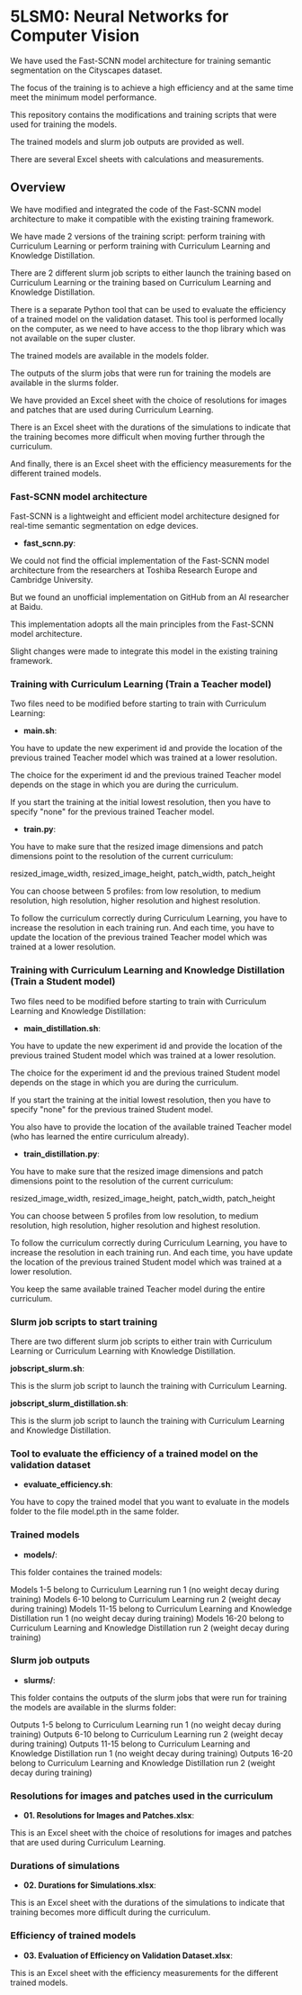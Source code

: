 # 5LSM0: Neural Networks for Computer Vision

We have used the Fast-SCNN model architecture for training semantic segmentation on the Cityscapes dataset.

The focus of the training is to achieve a high efficiency and at the same time meet the minimum model performance.

This repository contains the modifications and training scripts that were used for training the models.

The trained models and slurm job outputs are provided as well.

There are several Excel sheets with calculations and measurements.

## Overview

We have modified and integrated the code of the Fast-SCNN model architecture to make it compatible with the existing training framework.

We have made 2 versions of the training script: perform training with Curriculum Learning or perform training with Curriculum Learning and Knowledge Distillation.

There are 2 different slurm job scripts to either launch the training based on Curriculum Learning or the training based on Curriculum Learning and Knowledge Distillation.

There is a separate Python tool that can be used to evaluate the efficiency of a trained model on the validation dataset.
This tool is performed locally on the computer, as we need to have access to the thop library which was not available on the super cluster.

The trained models are available in the models folder.

The outputs of the slurm jobs that were run for training the models are available in the slurms folder.

We have provided an Excel sheet with the choice of resolutions for images and patches that are used during Curriculum Learning.

There is an Excel sheet with the durations of the simulations to indicate that the training becomes more difficult when moving further through the curriculum.

And finally, there is an Excel sheet with the efficiency measurements for the different trained models.

### Fast-SCNN model architecture

Fast-SCNN is a lightweight and efficient model architecture designed for real-time semantic segmentation on edge devices.

- **fast_scnn.py**:

We could not find the official implementation of the Fast-SCNN model architecture from the researchers at Toshiba Research Europe and Cambridge University.

But we found an unofficial implementation on GitHub from an AI researcher at Baidu.

This implementation adopts all the main principles from the Fast-SCNN model architecture.

Slight changes were made to integrate this model in the existing training framework.

### Training with Curriculum Learning (Train a Teacher model)

Two files need to be modified before starting to train with Curriculum Learning:

- **main.sh**:

You have to update the new experiment id and provide the location of the previous trained Teacher model which was trained at a lower resolution.

The choice for the experiment id and the previous trained Teacher model depends on the stage in which you are during the curriculum.

If you start the training at the initial lowest resolution, then you have to specify "none" for the previous trained Teacher model.

- **train.py**:

You have to make sure that the resized image dimensions and patch dimensions point to the resolution of the current curriculum:

resized_image_width, resized_image_height, patch_width, patch_height

You can choose between 5 profiles: from low resolution, to medium resolution, high resolution, higher resolution and highest resolution.

To follow the curriculum correctly during Curriculum Learning, you have to increase the resolution in each training run. And each time, you have to update the location of the previous trained Teacher model which was trained at a lower resolution.

### Training with Curriculum Learning and Knowledge Distillation (Train a Student model)

Two files need to be modified before starting to train with Curriculum Learning and Knowledge Distillation:

- **main_distillation.sh**:

You have to update the new experiment id and provide the location of the previous trained Student model which was trained at a lower resolution.

The choice for the experiment id and the previous trained Student model depends on the stage in which you are during the curriculum.

If you start the training at the initial lowest resolution, then you have to specify "none" for the previous trained Student model.

You also have to provide the location of the available trained Teacher model (who has learned the entire curriculum already).

- **train_distillation.py**:

You have to make sure that the resized image dimensions and patch dimensions point to the resolution of the current curriculum:

resized_image_width, resized_image_height, patch_width, patch_height

You can choose between 5 profiles from low resolution, to medium resolution, high resolution, higher resolution and highest resolution.

To follow the curriculum correctly during Curriculum Learning, you have to increase the resolution in each training run. And each time, you have update the location of the previous trained Student model which was trained at a lower resolution.

You keep the same available trained Teacher model during the entire curriculum.

### Slurm job scripts to start training

There are two different slurm job scripts to either train with Curriculum Learning or Curriculum Learning with Knowledge Distillation.

 **jobscript_slurm.sh**:

This is the slurm job script to launch the training with Curriculum Learning.

 **jobscript_slurm_distillation.sh**:

This is the slurm job script to launch the training with Curriculum Learning and Knowledge Distillation.

### Tool to evaluate the efficiency of a trained model on the validation dataset

- **evaluate_efficiency.sh**:

You have to copy the trained model that you want to evaluate in the models folder to the file model.pth in the same folder.

### Trained models

- **models/**:

This folder containes the trained models:

Models 1-5 belong to Curriculum Learning run 1 (no weight decay during training)
Models 6-10 belong to Curriculum Learning run 2 (weight decay during training)
Models 11-15 belong to Curriculum Learning and Knowledge Distillation run 1 (no weight decay during training)
Models 16-20 belong to Curriculum Learning and Knowledge Distillation run 2 (weight decay during training)

### Slurm job outputs

- **slurms/**:

This folder contains the outputs of the slurm jobs that were run for training the models are available in the slurms folder:

Outputs 1-5 belong to Curriculum Learning run 1 (no weight decay during training)
Outputs 6-10 belong to Curriculum Learning run 2 (weight decay during training)
Outputs 11-15 belong to Curriculum Learning and Knowledge Distillation run 1 (no weight decay during training)
Outputs 16-20 belong to Curriculum Learning and Knowledge Distillation run 2 (weight decay during training)

### Resolutions for images and patches used in the curriculum

- **01. Resolutions for Images and Patches.xlsx**:

This is an Excel sheet with the choice of resolutions for images and patches that are used during Curriculum Learning.

### Durations of simulations

- **02. Durations for Simulations.xlsx**:

This is an Excel sheet with the durations of the simulations to indicate that training becomes more difficult during the curriculum.

### Efficiency of trained models

- **03. Evaluation of Efficiency on Validation Dataset.xlsx**:

This is an Excel sheet with the efficiency measurements for the different trained models.